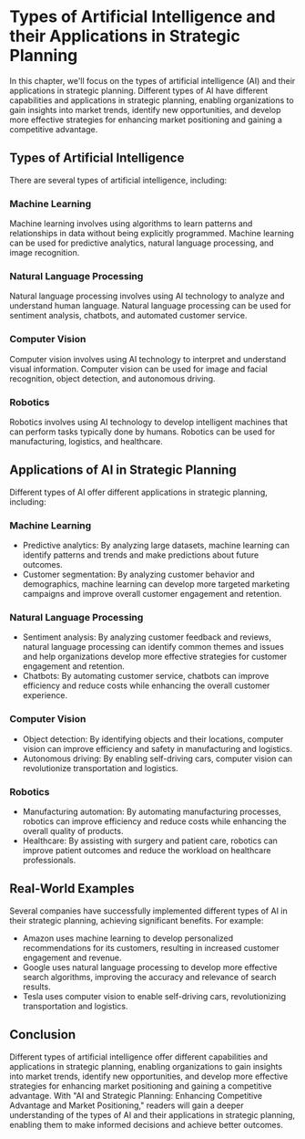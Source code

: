 Types of Artificial Intelligence and their Applications in Strategic Planning
=====================================================================================================================================

In this chapter, we'll focus on the types of artificial intelligence (AI) and their applications in strategic planning. Different types of AI have different capabilities and applications in strategic planning, enabling organizations to gain insights into market trends, identify new opportunities, and develop more effective strategies for enhancing market positioning and gaining a competitive advantage.

Types of Artificial Intelligence
--------------------------------

There are several types of artificial intelligence, including:

### Machine Learning

Machine learning involves using algorithms to learn patterns and relationships in data without being explicitly programmed. Machine learning can be used for predictive analytics, natural language processing, and image recognition.

### Natural Language Processing

Natural language processing involves using AI technology to analyze and understand human language. Natural language processing can be used for sentiment analysis, chatbots, and automated customer service.

### Computer Vision

Computer vision involves using AI technology to interpret and understand visual information. Computer vision can be used for image and facial recognition, object detection, and autonomous driving.

### Robotics

Robotics involves using AI technology to develop intelligent machines that can perform tasks typically done by humans. Robotics can be used for manufacturing, logistics, and healthcare.

Applications of AI in Strategic Planning
----------------------------------------

Different types of AI offer different applications in strategic planning, including:

### Machine Learning

* Predictive analytics: By analyzing large datasets, machine learning can identify patterns and trends and make predictions about future outcomes.
* Customer segmentation: By analyzing customer behavior and demographics, machine learning can develop more targeted marketing campaigns and improve overall customer engagement and retention.

### Natural Language Processing

* Sentiment analysis: By analyzing customer feedback and reviews, natural language processing can identify common themes and issues and help organizations develop more effective strategies for customer engagement and retention.
* Chatbots: By automating customer service, chatbots can improve efficiency and reduce costs while enhancing the overall customer experience.

### Computer Vision

* Object detection: By identifying objects and their locations, computer vision can improve efficiency and safety in manufacturing and logistics.
* Autonomous driving: By enabling self-driving cars, computer vision can revolutionize transportation and logistics.

### Robotics

* Manufacturing automation: By automating manufacturing processes, robotics can improve efficiency and reduce costs while enhancing the overall quality of products.
* Healthcare: By assisting with surgery and patient care, robotics can improve patient outcomes and reduce the workload on healthcare professionals.

Real-World Examples
-------------------

Several companies have successfully implemented different types of AI in their strategic planning, achieving significant benefits. For example:

* Amazon uses machine learning to develop personalized recommendations for its customers, resulting in increased customer engagement and revenue.
* Google uses natural language processing to develop more effective search algorithms, improving the accuracy and relevance of search results.
* Tesla uses computer vision to enable self-driving cars, revolutionizing transportation and logistics.

Conclusion
----------

Different types of artificial intelligence offer different capabilities and applications in strategic planning, enabling organizations to gain insights into market trends, identify new opportunities, and develop more effective strategies for enhancing market positioning and gaining a competitive advantage. With "AI and Strategic Planning: Enhancing Competitive Advantage and Market Positioning," readers will gain a deeper understanding of the types of AI and their applications in strategic planning, enabling them to make informed decisions and achieve better outcomes.
